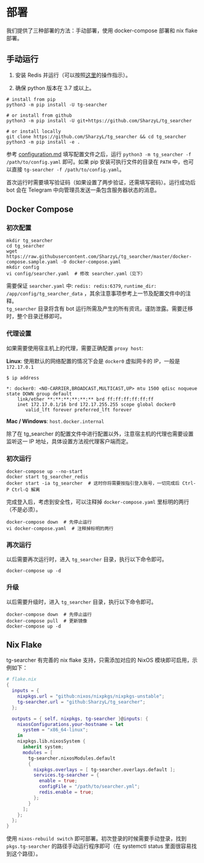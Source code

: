 # 部署

我们提供了三种部署的方法：手动部署，使用 docker-compose 部署和 nix flake 部署。

## 手动运行

1. 安装 Redis 并运行（可以按照[这里](https://redis.io/topics/quickstart)的操作指示）。

2. 确保 python 版本在 3.7 或以上。

```shell script
# install from pip
python3 -m pip install -U tg-searcher

# or install from github
python3 -m pip install -U git+https://github.com/SharzyL/tg_searcher

# or install locally
git clone https://github.com/SharzyL/tg_searcher && cd tg_searcher
python3 -m pip install -e .
```

参考 [configuration.md](./configuration.md) 填写配置文件之后，运行 `python3 -m tg_searcher -f /path/to/config.yaml` 即可。如果 pip 安装可执行文件的目录在 `PATH` 中，也可以直接 `tg-searcher -f /path/to/config.yaml`。

首次运行时需要填写验证码（如果设置了两步验证，还需填写密码）。运行成功后 bot 会在 Telegram 中向管理员发送一条包含服务器状态的消息。

## Docker Compose

### 初次配置

```shell
mkdir tg_searcher
cd tg_searcher
wget https://raw.githubusercontent.com/SharzyL/tg_searcher/master/docker-compose.sample.yaml -O docker-compose.yaml
mkdir config
vi config/searcher.yaml  # 修改 searcher.yaml（见下）
```

需要保证 `searcher.yaml` 中: `redis: redis:6379`, `runtime_dir: /app/config/tg_searcher_data` ，其余注意事项参考上一节及配置文件中的注释。  
`tg_searcher` 目录将含有 bot 运行所需及产生的所有资讯，谨防泄露。需要迁移时，整个目录迁移即可。

### 代理设置

如果需要使用宿主机上的代理，需要正确配置 `proxy host`:

**Linux**: 使用默认的网络配置的情况下会是 `docker0` 虚拟网卡的 IP，一般是 `172.17.0.1`

```shell
$ ip address

*: docker0: <NO-CARRIER,BROADCAST,MULTICAST,UP> mtu 1500 qdisc noqueue state DOWN group default
    link/ether **:**:**:**:**:** brd ff:ff:ff:ff:ff:ff
    inet 172.17.0.1/16 brd 172.17.255.255 scope global docker0
       valid_lft forever preferred_lft forever
```

**Mac / Windows**: `host.docker.internal`

除了在 tg_searcher 的配置文件中进行配置以外，注意宿主机的代理也需要设置监听这一 IP 地址，具体设置方法视代理客户端而定。

### 初次运行

```shell
docker-compose up --no-start
docker start tg_searcher_redis
docker start -ia tg_searcher  # 这时你将需要按指引登入账号，一切完成后 Ctrl-P Ctrl-Q 解离
```

完成登入后，考虑到安全性，可以注释掉 `docker-compose.yaml` 里标明的两行（不是必须）。

```shell
docker-compose down  # 先停止运行
vi docker-compose.yaml  # 注释掉标明的两行
```

### 再次运行

以后需要再次运行时，进入 `tg_searcher` 目录，执行以下命令即可。

```shell
docker-compose up -d
```

### 升级

以后需要升级时，进入 `tg_searcher` 目录，执行以下命令即可。

```shell
docker-compose down  # 先停止运行
docker-compose pull  # 更新镜像
docker-compose up -d
```

## Nix Flake

tg-searcher 有完善的 nix flake 支持，只需添加对应的 NixOS 模块即可启用，示例如下：

```nix
# flake.nix
{
  inputs = {
    nixpkgs.url = "github:nixos/nixpkgs/nixpkgs-unstable";
    tg-searcher.url = "github:SharzyL/tg_searcher";
  };

  outputs = { self, nixpkgs, tg-searcher }@inputs: {
    nixosConfigurations.your-hostname = let
      system = "x86_64-linux";
    in
    nixpkgs.lib.nixosSystem {
      inherit system;
      modules = [
        tg-searcher.nixosModules.default
        {
          nixpkgs.overlays = [ tg-searcher.overlays.default ];
          services.tg-searcher = {
            enable = true;
            configFile = "/path/to/searcher.yml";
            redis.enable = true;
          };
        }
      ];
    };
  };
}
```

使用 `nixos-rebuild switch` 即可部署。初次登录的时候需要手动登录，找到 `pkgs.tg-searcher` 的路径手动运行程序即可（在 systemctl status 里面很容易找到这个路径）。

